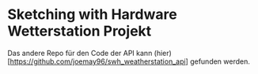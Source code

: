 # Sketching with Hardware Wetterstation Projekt

Das andere Repo für den Code der API kann (hier)[https://github.com/joemay96/swh_weatherstation_api] gefunden werden.